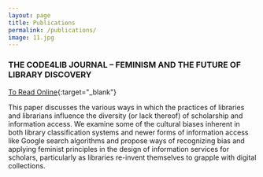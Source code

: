 ```yaml
---
layout: page
title: Publications
permalink: /publications/
image: 11.jpg
---
```


### THE CODE4LIB JOURNAL – FEMINISM AND THE FUTURE OF LIBRARY DISCOVERY
[To Read Online](https://journal.code4lib.org/articles/10425?fbclid=IwAR3e0Odcl2cggjvgOYhTWYvGDYrdUdYZZNPqjHPxBMwGrUOYICGidZ8GLxI){:target="_blank"} 

This paper discusses the various ways in which the practices of libraries and librarians influence the diversity (or lack thereof) of scholarship and information access. We examine some of the cultural biases inherent in both library classification systems and newer forms of information access like Google search algorithms and propose ways of recognizing bias and applying feminist principles in the design of information services for scholars, particularly as libraries re-invent themselves to grapple with digital collections.
